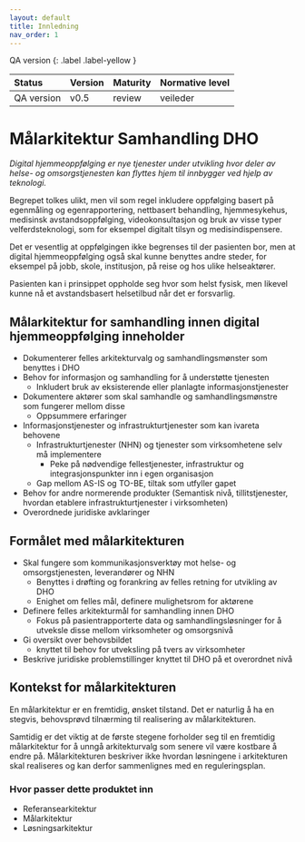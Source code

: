 ```yaml
---
layout: default
title: Innledning
nav_order: 1
---
```


QA version
{: .label .label-yellow }

| Status | Version | Maturity | Normative level |
|:-------------|:------------------|:------|:-------|
| QA version | v0.5 | review  | veileder |

# Målarkitektur Samhandling DHO

*Digital hjemmeoppfølging er nye tjenester under utvikling hvor deler av helse- og omsorgstjenesten kan flyttes hjem til innbygger ved hjelp av teknologi.*

Begrepet tolkes ulikt, men vil som regel inkludere oppfølging basert på egenmåling og egenrapportering, nettbasert behandling, hjemmesykehus, medisinsk avstandsoppfølging, videokonsultasjon og bruk av visse typer velferdsteknologi, som for eksempel digitalt tilsyn og medisindispensere.

Det er vesentlig at oppfølgingen ikke begrenses til der pasienten bor, men at digital hjemmeoppfølging også skal kunne benyttes andre steder, for eksempel på jobb, skole, institusjon, på reise og hos ulike helseaktører.

Pasienten kan i prinsippet oppholde seg hvor som helst fysisk, men likevel kunne nå et avstandsbasert helsetilbud når det er forsvarlig.

## Målarkitektur for samhandling innen digital hjemmeoppfølging inneholder

* Dokumenterer felles arkitekturvalg og samhandlingsmønster som benyttes i DHO
* Behov for informasjon og samhandling for å understøtte tjenesten
	* Inkludert bruk av eksisterende eller planlagte informasjonstjenester
* Dokumentere aktører som skal samhandle og samhandlingsmønstre som fungerer mellom disse
	* Oppsummere erfaringer
* Informasjonstjenester og infrastrukturtjenester som kan ivareta behovene
  * Infrastrukturtjenester (NHN) og tjenester som virksomhetene selv må implementere
    * Peke på nødvendige fellestjenester, infrastruktur og integrasjonspunkter inn i egen organisasjon
  * Gap mellom AS-IS og TO-BE, tiltak som utfyller gapet
* Behov for andre normerende produkter (Semantisk nivå, tillitstjenester, hvordan etablere infrastrukturtjenester i virksomheten)
* Overordnede juridiske avklaringer

## Formålet med målarkitekturen

* Skal fungere som kommunikasjonsverktøy mot helse- og omsorgstjenesten, leverandører og NHN
  * Benyttes i drøfting og forankring av felles retning for utvikling av DHO
  * Enighet om felles mål, definere mulighetsrom for aktørene
* Definere felles arkitekturmål for samhandling innen DHO
  * Fokus på pasientrapporterte data og samhandlingsløsninger for å utveksle disse mellom virksomheter og omsorgsnivå
* Gi oversikt over behovsbildet
  * knyttet til behov for utveksling på tvers av virksomheter
* Beskrive juridiske problemstillinger knyttet til DHO på et overordnet nivå

## Kontekst for målarkitekturen
En målarkitektur er en fremtidig, ønsket tilstand. Det er naturlig å ha en stegvis, behovsprøvd tilnærming til realisering av målarkitekturen.

Samtidig er det viktig at de første stegene forholder seg til en fremtidig målarkitektur for å unngå arkitekturvalg som senere vil være kostbare å endre på. Målarkitekturen beskriver ikke hvordan løsningene i arkitekturen skal realiseres og kan derfor sammenlignes med en reguleringsplan.

### Hvor passer dette produktet inn
* Referansearkitektur
* Målarkitektur
* Løsningsarkitektur
